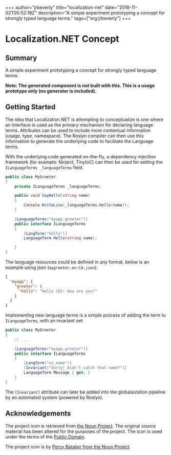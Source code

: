 +++
author="jrbeverly"
title="localization-net"
date="2018-11-02T00:52:18Z"
description="A simple experiment prototyping a concept for strongly typed language terms."
tags=["org:jrbeverly"]
+++

# Localization.NET Concept

## Summary

A simple experiment prototyping a concept for strongly typed language terms.

**Note: The generated component is not built with this. This is a usage prototype only (no generator is included).**

## Getting Started

The idea that Localization.NET is attempting to conceptualize is one where an interface is used as the primary mechanism for declaring language terms. Attributes can be used to include more contextual information (usage, type, namespace). The Roslyn compiler can then use this information to generate the underlying code to facilitate the Language terms.

With the underlying code generated on-the-fly, a dependency injection framework (for example: Ninject, TinyIoC) can then be used for setting the `ILanguageTerms _languageTerms` field.

```csharp
public class MyGreeter
{
    private ILanguageTerms _languageTerms;

    public void SayHello(string name)
    {
        Console.WriteLine(_languageTerms.Hello(name));
    }

    [LanguageTerms("myapp.greeter")]
    public interface ILanguageTerms
    {
        [LangTerm("hello")]
        LanguageTerm Hello(string name);

    }
}
```

The language resources could be defined in any format, below is an example using json (`mygreeter.en-CA.json`):

```json
{
  "myapp": {
    "greeter": {
      "hello": "Hello {0}! How are you?"
    }
  }
}
```

Implementing new language terms is a simple process of adding the term to `ILanguageTerms`, with an invariant set:

```csharp
public class MyGreeter
{
    // ....

    [LanguageTerms("myapp.greeter")]
    public interface ILanguageTerms
    {
        [LangTerm("no_name")]
        [Invariant("Sorry! Didn't catch that name?")]
        LanguageTerm Message { get; }
    }
}
```

The `[Invariant]` attribute can later be added into the globalaization pipeline by an automated system (powered by Roslyn).

## Acknowledgements

The project icon is retrieved from [the Noun Project](docs/icon/icon.json). The original source material has been altered for the purposes of the project. The icon is used under the terms of the [Public Domain](https://creativecommons.org/publicdomain/zero/1.0/).

The project icon is by [Percy Batalier from the Noun Project](https://thenounproject.com/term/earth/178564/).